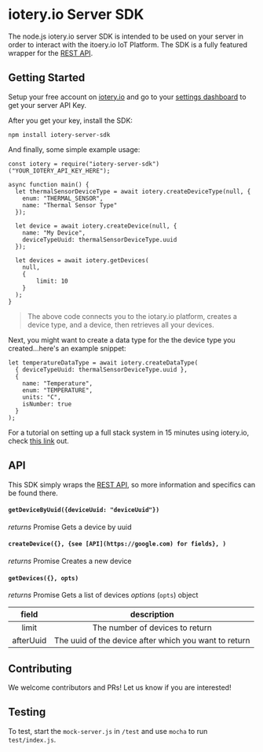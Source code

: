 # iotery.io Server SDK

The node.js iotery.io server SDK is intended to be used on your server in order to interact with the itoery.io IoT Platform. The SDK is a fully featured wrapper for the [REST API](https://somelink_to_swagger_docs).

## Getting Started

Setup your free account on [iotery.io]() and go to your [settings dashboard]() to get your server API Key.

After you get your key, install the SDK:

```
npm install iotery-server-sdk
```

And finally, some simple example usage:

```
const iotery = require("iotery-server-sdk")("YOUR_IOTERY_API_KEY_HERE");

async function main() {
  let thermalSensorDeviceType = await iotery.createDeviceType(null, {
    enum: "THERMAL_SENSOR",
    name: "Thermal Sensor Type"
  });

  let device = await iotery.createDevice(null, {
    name: "My Device",
    deviceTypeUuid: thermalSensorDeviceType.uuid
  });

  let devices = await iotery.getDevices(
    null,
    {
        limit: 10
    }
  );
}
```

> The above code connects you to the iotary.io platform, creates a device type, and a device, then retrieves all your devices.

Next, you might want to create a data type for the the device type you created...here's an example snippet:

```
let temperatureDataType = await iotery.createDataType(
  { deviceTypeUuid: thermalSensorDeviceType.uuid },
  {
    name: "Temperature",
    enum: "TEMPERATURE",
    units: "C",
    isNumber: true
  }
);
```

For a tutorial on setting up a full stack system in 15 minutes using iotery.io, check [this link](medium_article) out.

## API

This SDK simply wraps the [REST API](https://somelink_to_swagger_docs), so more information and specifics can be found there.

#### `getDeviceByUuid({deviceUuid: "deviceUuid"})`

_returns_ Promise
Gets a device by uuid

#### `createDevice({}, {see [API](https://google.com) for fields}, )`

_returns_ Promise
Creates a new device

#### `getDevices({}, opts)`

_returns_ Promise
Gets a list of devices
_options_ (`opts`) object

|   field   |                      description                      |
| :-------: | :---------------------------------------------------: |
|   limit   |            The number of devices to return            |
| afterUuid | The uuid of the device after which you want to return |

## Contributing

We welcome contributors and PRs! Let us know if you are interested!

## Testing

To test, start the `mock-server.js` in `/test` and use `mocha` to run `test/index.js`.

